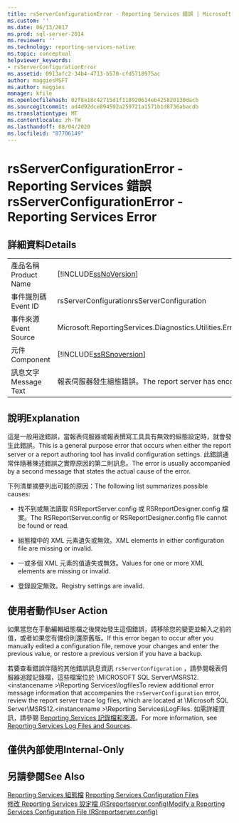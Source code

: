 ```yaml
---
title: rsServerConfigurationError - Reporting Services 錯誤 | Microsoft Docs
ms.custom: ''
ms.date: 06/13/2017
ms.prod: sql-server-2014
ms.reviewer: ''
ms.technology: reporting-services-native
ms.topic: conceptual
helpviewer_keywords:
- rsServerConfigurationError
ms.assetid: 0913afc2-34b4-4713-b570-cfd5718975ac
author: maggiesMSFT
ms.author: maggies
manager: kfile
ms.openlocfilehash: 02f8a18c42715d1f118920614eb425820130dacb
ms.sourcegitcommit: ad4d92dce894592a259721a1571b1d8736abacdb
ms.translationtype: MT
ms.contentlocale: zh-TW
ms.lasthandoff: 08/04/2020
ms.locfileid: "87706149"
---
```

# <a name="rsserverconfigurationerror---reporting-services-error"></a><span data-ttu-id="55858-102">rsServerConfigurationError - Reporting Services 錯誤</span><span class="sxs-lookup"><span data-stu-id="55858-102">rsServerConfigurationError - Reporting Services Error</span></span>
    
## <a name="details"></a><span data-ttu-id="55858-103">詳細資料</span><span class="sxs-lookup"><span data-stu-id="55858-103">Details</span></span>  
  
|||  
|-|-|  
|<span data-ttu-id="55858-104">產品名稱</span><span class="sxs-lookup"><span data-stu-id="55858-104">Product Name</span></span>|[!INCLUDE[ssNoVersion](../../includes/ssnoversion-md.md)]|  
|<span data-ttu-id="55858-105">事件識別碼</span><span class="sxs-lookup"><span data-stu-id="55858-105">Event ID</span></span>|<span data-ttu-id="55858-106">rsServerConfiguration</span><span class="sxs-lookup"><span data-stu-id="55858-106">rsServerConfiguration</span></span>|  
|<span data-ttu-id="55858-107">事件來源</span><span class="sxs-lookup"><span data-stu-id="55858-107">Event Source</span></span>|<span data-ttu-id="55858-108">Microsoft.ReportingServices.Diagnostics.Utilities.ErrorStrings</span><span class="sxs-lookup"><span data-stu-id="55858-108">Microsoft.ReportingServices.Diagnostics.Utilities.ErrorStrings</span></span>|  
|<span data-ttu-id="55858-109">元件</span><span class="sxs-lookup"><span data-stu-id="55858-109">Component</span></span>|[!INCLUDE[ssRSnoversion](../../includes/ssrsnoversion-md.md)]|  
|<span data-ttu-id="55858-110">訊息文字</span><span class="sxs-lookup"><span data-stu-id="55858-110">Message Text</span></span>|<span data-ttu-id="55858-111">報表伺服器發生組態錯誤。</span><span class="sxs-lookup"><span data-stu-id="55858-111">The report server has encountered a configuration error.</span></span>|  
  
## <a name="explanation"></a><span data-ttu-id="55858-112">說明</span><span class="sxs-lookup"><span data-stu-id="55858-112">Explanation</span></span>  
 <span data-ttu-id="55858-113">這是一般用途錯誤，當報表伺服器或報表撰寫工具具有無效的組態設定時，就會發生此錯誤。</span><span class="sxs-lookup"><span data-stu-id="55858-113">This is a general purpose error that occurs when either the report server or a report authoring tool has invalid configuration settings.</span></span> <span data-ttu-id="55858-114">此錯誤通常伴隨著陳述錯誤之實際原因的第二則訊息。</span><span class="sxs-lookup"><span data-stu-id="55858-114">The error is usually accompanied by a second message that states the actual cause of the error.</span></span>  
  
 <span data-ttu-id="55858-115">下列清單摘要列出可能的原因：</span><span class="sxs-lookup"><span data-stu-id="55858-115">The following list summarizes possible causes:</span></span>  
  
-   <span data-ttu-id="55858-116">找不到或無法讀取 RSReportServer.config 或 RSReportDesigner.config 檔案。</span><span class="sxs-lookup"><span data-stu-id="55858-116">The RSReportServer.config or RSReportDesigner.config file cannot be found or read.</span></span>  
  
-   <span data-ttu-id="55858-117">組態檔中的 XML 元素遺失或無效。</span><span class="sxs-lookup"><span data-stu-id="55858-117">XML elements in either configuration file are missing or invalid.</span></span>  
  
-   <span data-ttu-id="55858-118">一或多個 XML 元素的值遺失或無效。</span><span class="sxs-lookup"><span data-stu-id="55858-118">Values for one or more XML elements are missing or invalid.</span></span>  
  
-   <span data-ttu-id="55858-119">登錄設定無效。</span><span class="sxs-lookup"><span data-stu-id="55858-119">Registry settings are invalid.</span></span>  
  
## <a name="user-action"></a><span data-ttu-id="55858-120">使用者動作</span><span class="sxs-lookup"><span data-stu-id="55858-120">User Action</span></span>  
 <span data-ttu-id="55858-121">如果當您在手動編輯組態檔之後開始發生這個錯誤，請移除您的變更並輸入之前的值，或者如果您有備份則還原舊版。</span><span class="sxs-lookup"><span data-stu-id="55858-121">If this error began to occur after you manually edited a configuration file, remove your changes and enter the previous value, or restore a previous version if you have a backup.</span></span>  
  
 <span data-ttu-id="55858-122">若要查看錯誤伴隨的其他錯誤訊息資訊 `rsServerConfiguration` ，請參閱報表伺服器追蹤記錄檔，這些檔案位於 \MICROSOFT SQL Server\MSRS12. \<instancename >\Reporting Services\logfiles</span><span class="sxs-lookup"><span data-stu-id="55858-122">To review additional error message information that accompanies the `rsServerConfiguration` error, review the report server trace log files, which are located at \Microsoft SQL Server\MSRS12.\<instancename >\Reporting Services\LogFiles.</span></span> <span data-ttu-id="55858-123">如需詳細資訊，請參閱 [Reporting Services 記錄檔和來源](../report-server/reporting-services-log-files-and-sources.md)。</span><span class="sxs-lookup"><span data-stu-id="55858-123">For more information, see [Reporting Services Log Files and Sources](../report-server/reporting-services-log-files-and-sources.md).</span></span>  
  
## <a name="internal-only"></a><span data-ttu-id="55858-124">僅供內部使用</span><span class="sxs-lookup"><span data-stu-id="55858-124">Internal-Only</span></span>  
  
## <a name="see-also"></a><span data-ttu-id="55858-125">另請參閱</span><span class="sxs-lookup"><span data-stu-id="55858-125">See Also</span></span>  
 <span data-ttu-id="55858-126">[Reporting Services 組態檔](../report-server/reporting-services-configuration-files.md) </span><span class="sxs-lookup"><span data-stu-id="55858-126">[Reporting Services Configuration Files](../report-server/reporting-services-configuration-files.md) </span></span>  
 [<span data-ttu-id="55858-127">修改 Reporting Services 設定檔 &#40;RSreportserver.config&#41;</span><span class="sxs-lookup"><span data-stu-id="55858-127">Modify a Reporting Services Configuration File &#40;RSreportserver.config&#41;</span></span>](../report-server/modify-a-reporting-services-configuration-file-rsreportserver-config.md)  
  
  
